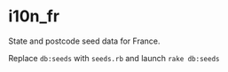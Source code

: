# i10n_fr
State and postcode seed data for France.

Replace `db:seeds` with `seeds.rb` and launch `rake db:seeds`

